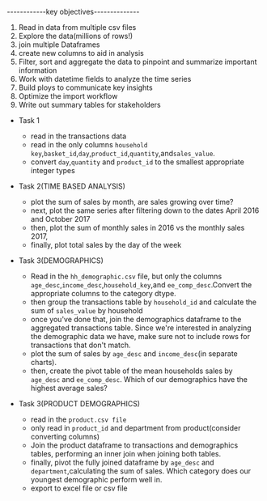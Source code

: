  ------------key objectives--------------
 1. Read in data from multiple csv files
 2. Explore the data(millions of rows!)
 3. join multiple Dataframes
 4. create new columns to aid in analysis
 5. Filter, sort and aggregate the data to pinpoint and summarize important information
 6. Work with datetime fields to analyze the time series
 7. Build ploys to communicate key insights
 8. Optimize the import workflow
 9. Write out summary tables for stakeholders

- Task 1
	- read in the transactions data
	- read in the only columns ``household key``,``basket_id``,``day``,``product_id``,``quantity``,and``sales_value``.
	- convert ``day``,``quantity`` and ``product_id`` to the smallest appropriate integer types

- Task 2(TIME BASED ANALYSIS)
	- plot the sum of sales by month, are sales growing over time?
	- next, plot the same series after filtering down to the dates April 2016 and October 2017
	- then, plot the sum of monthly sales in 2016 vs the monthly sales 2017,
	- finally, plot total sales by the day of the week

- Task 3(DEMOGRAPHICS)
	- Read in the ``hh_demographic.csv`` file, but only the columns ``age_desc``,``income_desc``,``household_key``,and ``ee_comp_desc``.Convert the appropriate columns to the category dtype.
	- then group the transactions table by ``household_id`` and calculate the sum of ``sales_value`` by household
	- once you've done that, join the demographics dataframe to the aggregated transactions table. Since we're interested in analyzing the demographic data we have, make sure not to include rows for transactions that don't match.
	- plot the sum of sales by ``age_desc`` and ``income_desc``(in separate charts).
	- then, create the pivot table of the mean households sales by ``age_desc`` and ``ee_comp_desc``. Which of our demographics have the highest average sales? 

- Task 3(PRODUCT DEMOGRAPHICS)
	- read in the ``product.csv file``
	- only read in ``product_id`` and department from product(consider converting columns)
	- Join the product dataframe  to transactions and demographics tables, performing an inner join when joining both tables.
	- finally, pivot the fully joined dataframe by ``age_desc`` and ``department``,calculating the sum of sales. Which category does our youngest demographic perform well in.
	- export to excel file or csv file